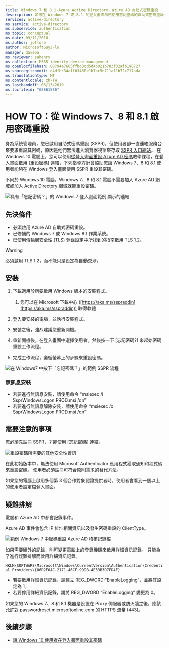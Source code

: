 ```yaml
---
title: Windows 7 和 8.1-Azure Active Directory，azure AD 自助式密碼重設
description: 如何在 Windows 7 或 8.1 的登入畫面啟用使用忘記密碼的自助式密碼重設
services: active-directory
ms.service: active-directory
ms.subservice: authentication
ms.topic: conceptual
ms.date: 09/11/2018
ms.author: joflore
author: MicrosoftGuyJFlo
manager: daveba
ms.reviewer: sahenry
ms.collection: M365-identity-device-management
ms.openlocfilehash: 08794a7605ffbd3cd5d4b021b783f32afb190727
ms.sourcegitcommit: d4dfbc34a1f03488e1b7bc5e711a11b72c717ada
ms.translationtype: MT
ms.contentlocale: zh-TW
ms.lasthandoff: 06/13/2019
ms.locfileid: "65861586"
---
```

# <a name="how-to-enable-password-reset-from-windows-7-8-and-81"></a>HOW TO：從 Windows 7、8 和 8.1 啟用密碼重設

身為系統管理員，您已啟用自助式密碼重設 (SSPR)，但使用者卻一直連絡服務台來要求重設其密碼，原因是他們無法進入瀏覽器視窗來存取 [SSPR 入口網站](https://aka.ms/sspr)。 在 Windows 10 電腦上，您可以使用[從登入畫面重設 Azure AD 密碼](tutorial-sspr-windows.md)教學課程，在登入畫面啟用 [重設密碼] 連結，下列指導方針會協助您讓 Windows 7、8 和 8.1 使用者能夠在 Windows 登入畫面使用 SSPR 重設其密碼。

不同於 Windows 10 電腦，Windows 7、8 和 8.1 電腦不需要加入 Azure AD 網域或加入 Active Directory 網域就能重設密碼。

![具有「忘記密碼？」的 Windows 7 登入畫面範例 顯示的連結](media/howto-sspr-windows-7-8/windows-7-logon-screen.png)

## <a name="prerequisites"></a>先決條件

* 必須啟用 Azure AD 自助式密碼重設。
* 已修補的 Windows 7 或 Windows 8.1 作業系統。
* 已使用[傳輸層安全性 (TLS) 登錄設定](https://docs.microsoft.com/windows-server/security/tls/tls-registry-settings#tls-12)中所找到的指南啟用 TLS 1.2。

> [!WARNING]
> 必須啟用 TLS 1.2，而不能只是設定為自動交涉。

## <a name="install"></a>安裝

1. 下載適用於所要啟用 Windows 版本的安裝程式。

   1. 您可以在 Microsoft 下載中心 ([https://aka.ms/sspraddin](https://aka.ms/sspraddin)) 取得軟體

1. 登入要安裝的電腦，並執行安裝程式。
1. 安裝之後，強烈建議您重新開機。
1. 重新開機後，在登入畫面中選擇使用者，然後按一下 [忘記密碼?] 來起始密碼重設工作流程。
1. 完成工作流程，遵循螢幕上的步驟來重設密碼。

![在 Windows7 中按下「忘記密碼？」的範例 SSPR 流程](media/howto-sspr-windows-7-8/windows-7-sspr.png)

### <a name="silent-installation"></a>無訊息安裝

* 若要進行無訊息安裝，請使用命令 “msiexec /i SsprWindowsLogon.PROD.msi /qn”
* 若要進行無訊息解除安裝，請使用命令 “msiexec /x SsprWindowsLogon.PROD.msi /qn”

## <a name="caveats"></a>需要注意的事項

您必須先註冊 SSPR，才能使用 [忘記密碼] 連結。

![重設密碼所需要的其他安全性資訊](media/howto-sspr-windows-7-8/windows-7-sspr-need-security-info.png)

在此初始版本中，無法使用 Microsoft Authenticator 應用程式獲取通知和程式碼來重設密碼。 使用者必須註冊可符合原則需求的替代方法。

如果您的電腦上啟用多個第 3 個合作對象認證提供者時，使用者會看到一個以上的使用者設定檔登入畫面。

## <a name="troubleshooting"></a>疑難排解

電腦和 Azure AD 中都會記錄事件。

Azure AD 事件會包含 IP 位址相關資訊以及發生密碼重設的 ClientType。

![範例 Windows 7 中密碼重設 Azure AD 稽核記錄檔](media/howto-sspr-windows-7-8/windows-7-sspr-azure-ad-audit-log.png)

如果需要額外的記錄，則可變更電腦上的登錄機碼來啟用詳細資訊記錄。 只能為了進行疑難排解而啟用詳細資訊記錄。

`HKLM\SOFTWARE\Microsoft\Windows\CurrentVersion\Authentication\Credential Providers\{86D2F0AC-2171-46CF-9998-4E33B3D7FD4F}`

* 若要啟用詳細資訊記錄，請建立 REG_DWORD:“EnableLogging”，並將其設定為 1。
* 若要停用詳細資訊記錄，請將 REG_DWORD “EnableLogging” 變更為 0。

如果您的 Windows 7、8 和 8.1 機器是設置在 Proxy 伺服器或防火牆之後，應該允許對 passwordreset.microsoftonline.com 的 HTTPS 流量 (443)。

## <a name="next-steps"></a>後續步驟

* [讓 Windows 10 使用者在登入畫面重設其密碼](tutorial-sspr-windows.md)
